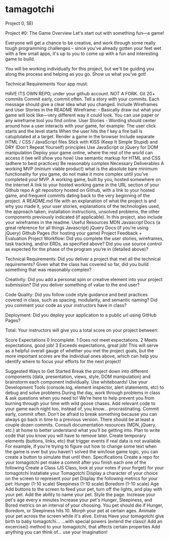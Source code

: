 # tamagotchi
Project 0, SEI 

Project #0: The Game
Overview
Let's start out with something fun—a game!

Everyone will get a chance to be creative, and work through some really tough programming challenges – since you've already gotten your feet wet with a few small apps, it's up to you to come up with a fun and interesting game to build.

You will be working individually for this project, but we'll be guiding you along the process and helping as you go. Show us what you've got!

Technical Requirements
Your app must:

HAVE ITS OWN REPO, under your github account. NOT A FORK.
Git 20+ commits Commit early, commit often. Tell a story with your commits. Each message should give a clear idea what you changed.
Include Wireframes and User Stories in the README
Wireframe: - Basically draw out what your game will look like—very different way it could look. You can use paper or any wireframe tool you find online.
User Stories - Wording should center around how a user interacts with your game, for example:
The user click starts and the level starts
When the user hits the f key a fire ball is catuplulated at a target.
Render a game in the browser
Include separate HTML / CSS / JavaScript files
Stick with KISS (Keep It Simple Stupid) and DRY (Don't Repeat Yourself) principles
Use JavaScript or jQuery for DOM manipulation
Deploy your game online, where the rest of the world can access it (we will show you how)
Use semantic markup for HTML and CSS (adhere to best practices)
Be reasonably complex
Necessary Deliverables
A working MVP (minium viable product) what is the absolute bare minimum functionality for you game, do not make it more complex until you've completed your MVP.
A working game, built by you, hosted somewhere on the internet
A link to your hosted working game in the URL section of your Github repo
A git repository hosted on Github, with a link to your hosted game, and frequent commits dating back to the very beginning of the project.
A README.md file with an explanation of what the project is and why you made it, your user stories, explanations of the technologies used, the approach taken, installation instructions, unsolved problems, the other components previously indicated (if applicable). In this project, also include your wireframes in the readme.
Useful Resources
MDN Javascript Docs (a great reference for all things Javascript)
jQuery Docs (if you're using jQuery)
Github Pages (for hosting your game)
Project Feedback + Evaluation
Project Workflow: Did you complete the user stories, wireframes, task tracking, and/or ERDs, as specified above? Did you use source control as expected for the phase of the program you’re in (detailed above)?

Technical Requirements: Did you deliver a project that met all the technical requirements? Given what the class has covered so far, did you build something that was reasonably complex?

Creativity: Did you add a personal spin or creative element into your project submission? Did you deliver something of value to the end user?

Code Quality: Did you follow code style guidance and best practices covered in class, such as spacing, modularity, and semantic naming? Did you comment your code as your instructors have in class?

Deployment: Did you deploy your application to a public url using GitHub Pages?

Total: Your instructors will give you a total score on your project between:

Score	Expectations
0	Incomplete.
1	Does not meet expectations.
2	Meets expectations, good job!
3	Exceeds expectations, great job!
This will serve as a helpful overall gauge of whether you met the project goals, but the more important scores are the individual ones above, which can help you identify where to focus your efforts for the next project!

Suggested Ways to Get Started
Break the project down into different components (data, presentation, views, style, DOM manipulation) and brainstorm each component individually. Use whiteboards!
Use your Development Tools (console.log, element inspector, alert statements, etc) to debug and solve problems
During the day, work through problems in class & ask questions when you need to! We're here to help prevent you from burning through your time with wild goose chases. Add relevant code to your game each night too, instead of, you know... procrastinating.
Commit early, commit often. Don’t be afraid to break something because you can always go back in time to a previous version. There should be at least a couple dozen commits.
Consult documentation resources (MDN, jQuery, etc.) at home to better understand what you’ll be getting into.
Plan to write code that you know you will have to remove later. Create temporary elements (buttons, links, etc) that trigger events if real data is not available. For example, if you’re trying to figure out how to change some text when the game is over but you haven’t solved the win/lose game logic, you can create a button to simulate that until then.
Specifications
Create a repo for your tomagotchi pet
make a commit after you finish each one of the following
Create a Class (JS Class, look at your notes if your forget) for your tomagotchi
Instatiate your Tomagotchi
Display a character of your choice on the screen to represent your pet
Display the following metrics for your pet:
Hunger (1-10 scale)
Sleepiness (1-10 scale)
Boredom (1-10 scale)
Age
Add buttons to the screen to feed your pet, turn off the lights, and play with your pet.
Add the ability to name your pet.
Style the page.
Increase your pet's age every x minutes
Increase your pet's Hunger, Sleepiness, and Bored metrics on an interval of your choosing.
You pet should die if Hunger, Boredom, or Sleepiness hits 10.
Morph your pet at certain ages.
Animate your pet across the screen while it's alive.
Extras
Have your tomagotchi give birth to baby tomagotchi...
...with special powers (extend the class)!
Add an excercise() method to your tomagotchi, that affects certain properties
Add anything you can think of... use your imagination!